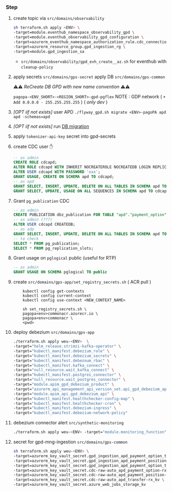 ### Step 

1. create topic via `src/domains/observability`

    ```sh
    sh terraform.sh apply <ENV> \
    -target=module.eventhub_namespace_observability_gpd \
    -target=module.eventhub_observability_gpd_configuration \
    -target=azurerm_eventhub_namespace_authorization_rule.cdc_connection_string \
    -target=azurerm_resource_group.gpd_ingestion_rg \
    -target=module.gpd_ingestion_sa
    ```

    + `src/domains/observability/gpd_evh_create__az.sh` for eventhub with `cleanup-policy`

2. apply secrets `src/domains/gps-secret`
    apply DB `src/domains/gps-common`

    ⚠️⚠️ _ReCreate DB GPD with new name convention_ ⚠️⚠️ 
    
    `pagopa-<ENV_SHORT>-<REGION_SHORT>-gpd-pgflex`
    NOTE : GDP network ( `+ Add 0.0.0.0 - 255.255.255.255` ) ( _only dev_ )

3. _[OPT iif not exists]_ user APD `./flyway_gpd.sh migrate <ENV>-pagoPA apd apd -schemas=apd`

4. _[OPT iif not exists]_ run [DB migration](https://github.com/pagopa/pagopa-debt-position/actions/workflows/db_migration_with_github_runner.yml)
 
5. apply `tokenizer-api-key` secret into gpd-secrets

6. create CDC user ✋

    ```sql 
    -- as admin
    CREATE ROLE cdcapd;
    ALTER ROLE cdcapd WITH INHERIT NOCREATEROLE NOCREATEDB LOGIN REPLICATION;
    ALTER USER cdcapd WITH PASSWORD 'xxx';
    GRANT USAGE, CREATE ON SCHEMA apd TO cdcapd;
    -- as apd
    GRANT SELECT, INSERT, UPDATE, DELETE ON ALL TABLES IN SCHEMA apd TO cdcapd;
    GRANT SELECT, UPDATE, USAGE ON ALL SEQUENCES IN SCHEMA apd TO cdcapd;
    ```

7. Grant `pg_publication` CDC

    ```sql
    -- as admin
    CREATE PUBLICATION dbz_publication FOR TABLE "apd"."payment_option", "apd"."payment_position", "apd"."transfer";
    -- as admin (???)
    ALTER USER cdcapd CREATEDB;
    -- as adp
    GRANT SELECT, INSERT, UPDATE, DELETE ON ALL TABLES IN SCHEMA apd TO cdcapd;
    -- to check
    SELECT * FROM pg_publication;
    SELECT * FROM pg_replication_slots;
    ```
1. Grant usage on `pglogical` public (useful for RTP)

    ```sql
    -- as admin
    GRANT USAGE ON SCHEMA pglogical TO public
    ```

8. create `src/domains/gps-app/set_registry_secrets.sh` ( ACR pull )
    ```
        kubectl config get-contexts
        kubectl config current-context
        kubectl config use-context <NEW_CONTEXT_NAME> 
    ```

    ```
        sh set_registry_secrets.sh \
        pagopa<env>commonacr.azurecr.io \
        pagopa<env>commonacr \
        <pwd>
    ```

9. deploy debezium `src/domains/gps-app`

    ```sh
    ./terraform.sh apply weu-<ENV>  \
    -target="helm_release.strimzi-kafka-operator" \
    -target="kubectl_manifest.debezium_role" \
    -target="kubectl_manifest.debezium_secrets" \
    -target="kubectl_manifest.debezoum_rbac" \
    -target="kubectl_manifest.kafka_connect" \
    -target="null_resource.wait_kafka_connect" \
    -target="kubectl_manifest.postgres_connector" \
    -target="null_resource.wait_postgres_connector" \
    -target="module.apim_gpd_debezium_product" \
    -target="azurerm_api_management_api_version_set.api_gpd_debezium_api" \
    -target="module.apim_api_gpd_debezium_api" \
    -target="kubectl_manifest.healthchecker-config-map" \
    -target="kubectl_manifest.healthchecker-cron" \
    -target="kubectl_manifest.debezium-ingress" \
    -target="kubectl_manifest.debezium-network-policy"
    ```    
10. debezium connector alert `src/synthetic-monitoring`

     ```sh
     ./terraform.sh apply weu-<ENV> -target="module.monitoring_function"
     ```    

11. secret for gpd-mng-ingestion `src/domains/gps-common`

     ```sh
     sh terraform.sh apply weu-<ENV> \
     -target=azurerm_key_vault_secret.gpd_ingestion_apd_payment_option_tx_kv \
     -target=azurerm_key_vault_secret.gpd_ingestion_apd_payment_position_tx_kv \
     -target=azurerm_key_vault_secret.gpd_ingestion_apd_payment_option_transfer_tx_kv \
     -target=azurerm_key_vault_secret.cdc-raw-auto_apd_payment_option-rx_kv \
     -target=azurerm_key_vault_secret.cdc-raw-auto_apd_payment_position-rx_kv \
     -target=azurerm_key_vault_secret.cdc-raw-auto_apd_transfer-rx_kv \
     -target=azurerm_key_vault_secret.azure_web_jobs_storage_kv
     ```
